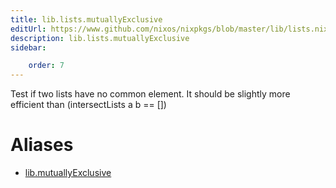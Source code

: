 ```yaml
---
title: lib.lists.mutuallyExclusive
editUrl: https://www.github.com/nixos/nixpkgs/blob/master/lib/lists.nix#L1091C23
description: lib.lists.mutuallyExclusive
sidebar:

    order: 7
---
```


Test if two lists have no common element.
It should be slightly more efficient than (intersectLists a b == [])


# Aliases

- [lib.mutuallyExclusive](/reference/libmutuallyExclusive)


